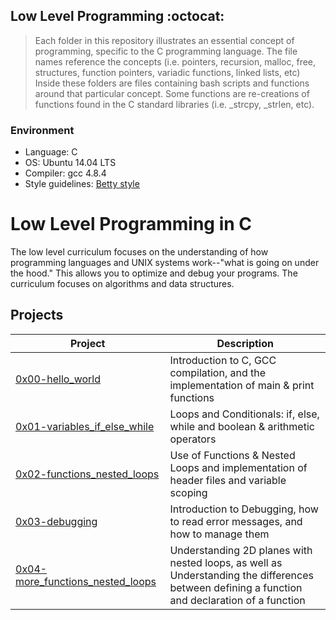 ## Low Level Programming :octocat:
> Each folder in this repository illustrates an essential concept of programming,
> specific to the C programming language. The file names reference the concepts
> (i.e. pointers, recursion, malloc, free, structures, function pointers, variadic
> functions, linked lists, etc) Inside these folders are files containing bash
> scripts and functions around that particular concept. Some functions are
> re-creations of functions found in the C standard libraries (i.e. _strcpy, _strlen,
> etc).

### Environment
* Language: C
* OS: Ubuntu 14.04 LTS
* Compiler: gcc 4.8.4
* Style guidelines: [Betty style](https://github.com/holbertonschool/Betty/wiki)

# Low Level Programming in C
The low level curriculum focuses on the understanding of how programming languages and UNIX systems work--"what is going on under the hood." This allows you to optimize and debug your programs. The curriculum focuses on algorithms and data structures.

## Projects
| Project | Description |
| --- | --- |
| [0x00-hello_world](https://github.com/pie972/alx-low_level_programming/tree/master/0x00-hello_world) | Introduction to C, GCC compilation, and the implementation of main & print functions |
| [0x01-variables_if_else_while](https://github.com/pie972/alx-low_level_programming/tree/master/0x01-variables_if_else_while) | Loops and Conditionals: if, else, while and boolean & arithmetic operators |
| [0x02-functions_nested_loops](https://github.com/pie972/alx-low_level_programming/tree/master/0x02-functions_nested_loops) | Use of Functions & Nested Loops and implementation of header files and variable scoping |
| [0x03-debugging](https://github.com/pie972/alx-low_level_programming/tree/master/0x03-debugging) | Introduction to Debugging, how to read error messages, and how to manage them |
| [0x04-more_functions_nested_loops](https://github.com/pie972/alx-low_level_programming/tree/master/0x04-more_functions_nested_loops) | Understanding 2D planes with nested loops, as well as Understanding the differences between defining a function and declaration of a function |
